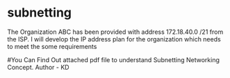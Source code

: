 # subnetting
The Organization ABC has been provided with address 172.18.40.0 /21 from the ISP. I will develop the IP address plan for the organization which needs to meet the some requirements

#You Can Find Out attached pdf file to understand Subnetting Networking Concept. 
Author - KD
